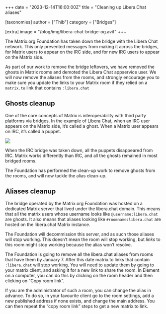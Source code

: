 +++
date = "2023-12-14T16:00:00Z"
title = "Cleaning up Libera.Chat aliases"

[taxonomies]
author = ["Thib"]
category = ["Bridges"]

[extra]
image = "/blog/img/libera-chat-bridge-og.avif"
+++

The Matrix.org Foundation has taken down the bridge with the Libera Chat network. This only prevented messages from making it across the bridges, for Matrix users to appear on the IRC side, and for new IRC users to appear on the Matrix side.

As part of our work to remove the bridge leftovers, we have removed the ghosts in Matrix rooms and demoted the Libera Chat appservice user. We will now remove the aliases from the rooms, and strongly encourage you to make sure you update the links to your Matrix room if they relied on a `matrix.to` link that contains `:libera.chat`

<!-- more -->

## Ghosts cleanup

One of the core concepts of Matrix is interoperability with third party platforms via bridges. In the example of Libera Chat, when an IRC user appears on the Matrix side, it’s called a ghost. When a Matrix user appears on IRC, it’s called a puppet.

![](/blog/img/libera-chat-bridge.avif)

When the IRC bridge was taken down, all the puppets disappeared from IRC. Matrix works differently than IRC, and all the ghosts remained in most bridged rooms.

The Foundation has performed the clean-up work to remove ghosts from the rooms, and will now tackle the alias clean-up.

## Aliases cleanup

The bridge operated by the Matrix.org Foundation was hosted on a dedicated Matrix server that lived under the libera.chat domain. This means that all the matrix users whose username looks like `@username:libera.chat` are ghosts. It also means that aliases looking like `#roomname:libera.chat` are hosted on the libera.chat Matrix instance.

The Foundation will decommission this server, and as such those aliases will stop working. This doesn’t mean the room will stop working, but _links_ to this room might stop working because the alias won’t resolve.

The Foundation is going to remove all the libera.chat aliases from rooms that have them by January 7. After this date matrix.to links that contain `:libera.chat` will stop working. You will need to update them by going to your matrix client, and asking it for a new link to share the room. In Element on a computer, you can do this by clicking on the room header and then clicking on “Copy room link”.

If you are the administrator of such a room, you can change the alias in advance. To do so, in your favourite client go to the room settings, add a new published address if none exists, and change the main address. You can then repeat the “copy room link” steps to get a new matrix.to link.
